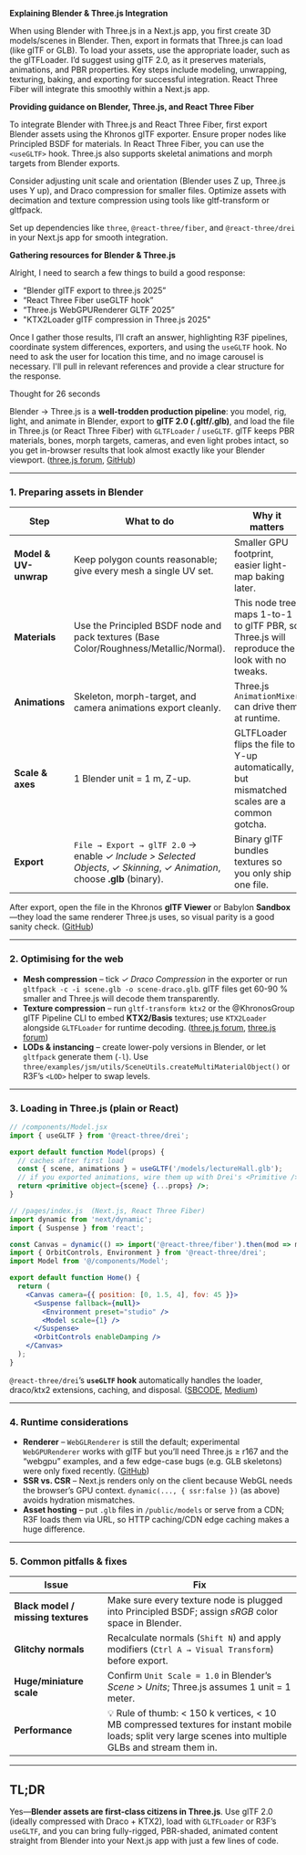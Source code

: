 **Explaining Blender & Three.js Integration**

When using Blender with Three.js in a Next.js app, you first create 3D models/scenes in Blender. Then, export in formats that Three.js can load (like glTF or GLB). To load your assets, use the appropriate loader, such as the glTFLoader. I’d suggest using glTF 2.0, as it preserves materials, animations, and PBR properties. Key steps include modeling, unwrapping, texturing, baking, and exporting for successful integration. React Three Fiber will integrate this smoothly within a Next.js app.

**Providing guidance on Blender, Three.js, and React Three Fiber**

To integrate Blender with Three.js and React Three Fiber, first export Blender assets using the Khronos glTF exporter. Ensure proper nodes like Principled BSDF for materials. In React Three Fiber, you can use the `<useGLTF>` hook. Three.js also supports skeletal animations and morph targets from Blender exports.

Consider adjusting unit scale and orientation (Blender uses Z up, Three.js uses Y up), and Draco compression for smaller files. Optimize assets with decimation and texture compression using tools like gltf-transform or gltfpack.

Set up dependencies like `three`, `@react-three/fiber`, and `@react-three/drei` in your Next.js app for smooth integration.


**Gathering resources for Blender & Three.js**

Alright, I need to search a few things to build a good response:

* “Blender glTF export to three.js 2025”
* “React Three Fiber useGLTF hook”
* “Three.js WebGPURenderer GLTF 2025”
* "KTX2Loader glTF compression in Three.js 2025"

Once I gather those results, I’ll craft an answer, highlighting R3F pipelines, coordinate system differences, exporters, and using the `useGLTF` hook. No need to ask the user for location this time, and no image carousel is necessary. I'll pull in relevant references and provide a clear structure for the response.


Thought for 26 seconds


Blender → Three.js is a **well-trodden production pipeline**: you model, rig, light, and animate in Blender, export to **glTF 2.0 (.gltf/.glb)**, and load the file in Three.js (or React Three Fiber) with `GLTFLoader` / `useGLTF`. glTF keeps PBR materials, bones, morph targets, cameras, and even light probes intact, so you get in-browser results that look almost exactly like your Blender viewport. ([three.js forum][1], [GitHub][2])

---

### 1. Preparing assets in Blender

| Step                  | What to do                                                                                                                 | Why it matters                                                                              |
| --------------------- | -------------------------------------------------------------------------------------------------------------------------- | ------------------------------------------------------------------------------------------- |
| **Model & UV-unwrap** | Keep polygon counts reasonable; give every mesh a single UV set.                                                           | Smaller GPU footprint, easier light-map baking later.                                       |
| **Materials**         | Use the Principled BSDF node and pack textures (Base Color/Roughness/Metallic/Normal).                                     | This node tree maps 1-to-1 to glTF PBR, so Three.js will reproduce the look with no tweaks. |
| **Animations**        | Skeleton, morph-target, and camera animations export cleanly.                                                              | Three.js `AnimationMixer` can drive them at runtime.                                        |
| **Scale & axes**      | 1 Blender unit = 1 m, Z-up.                                                                                                | GLTFLoader flips the file to Y-up automatically, but mismatched scales are a common gotcha. |
| **Export**            | `File → Export → glTF 2.0` → enable *✓ Include > Selected Objects*, *✓ Skinning*, *✓ Animation*, choose **.glb** (binary). | Binary glTF bundles textures so you only ship one file.                                     |

After export, open the file in the Khronos **glTF Viewer** or Babylon **Sandbox**—they load the same renderer Three.js uses, so visual parity is a good sanity check. ([GitHub][2])

---

### 2. Optimising for the web

* **Mesh compression** – tick *✓ Draco Compression* in the exporter or run `gltfpack -c -i scene.glb -o scene-draco.glb`. glTF files get 60-90 % smaller and Three.js will decode them transparently.
* **Texture compression** – run `gltf-transform ktx2` or the @KhronosGroup glTF Pipeline CLI to embed **KTX2/Basis** textures; use `KTX2Loader` alongside `GLTFLoader` for runtime decoding. ([three.js forum][3], [three.js forum][4])
* **LODs & instancing** – create lower-poly versions in Blender, or let `gltfpack` generate them (`-l`). Use `three/examples/jsm/utils/SceneUtils.createMultiMaterialObject()` or R3F’s `<LOD>` helper to swap levels.

---

### 3. Loading in Three.js (plain or React)

```jsx
// /components/Model.jsx
import { useGLTF } from '@react-three/drei';

export default function Model(props) {
  // caches after first load
  const { scene, animations } = useGLTF('/models/lectureHall.glb');
  // if you exported animations, wire them up with Drei's <Primitive /> or useFrame
  return <primitive object={scene} {...props} />;
}
```

```jsx
// /pages/index.js  (Next.js, React Three Fiber)
import dynamic from 'next/dynamic';
import { Suspense } from 'react';

const Canvas = dynamic(() => import('@react-three/fiber').then(mod => mod.Canvas), { ssr: false });
import { OrbitControls, Environment } from '@react-three/drei';
import Model from '@/components/Model';

export default function Home() {
  return (
    <Canvas camera={{ position: [0, 1.5, 4], fov: 45 }}>
      <Suspense fallback={null}>
        <Environment preset="studio" />
        <Model scale={1} />
      </Suspense>
      <OrbitControls enableDamping />
    </Canvas>
  );
}
```

`@react-three/drei`’s **`useGLTF` hook** automatically handles the loader, draco/ktx2 extensions, caching, and disposal. ([SBCODE][5], [Medium][6])

---

### 4. Runtime considerations

* **Renderer** – `WebGLRenderer` is still the default; experimental `WebGPURenderer` works with glTF but you’ll need Three.js ≥ r167 and the “webgpu” examples, and a few edge-case bugs (e.g. GLB skeletons) were only fixed recently. ([GitHub][7])
* **SSR vs. CSR** – Next.js renders only on the client because WebGL needs the browser’s GPU context. `dynamic(..., { ssr:false })` (as above) avoids hydration mismatches.
* **Asset hosting** – put `.glb` files in `/public/models` or serve from a CDN; R3F loads them via URL, so HTTP caching/CDN edge caching makes a huge difference.

---

### 5. Common pitfalls & fixes

| Issue                              | Fix                                                                                                                                                      |
| ---------------------------------- | -------------------------------------------------------------------------------------------------------------------------------------------------------- |
| **Black model / missing textures** | Make sure every texture node is plugged into Principled BSDF; assign *sRGB* color space in Blender.                                                      |
| **Glitchy normals**                | Recalculate normals (`Shift N`) and apply modifiers (`Ctrl A → Visual Transform`) before export.                                                         |
| **Huge/miniature scale**           | Confirm `Unit Scale = 1.0` in Blender’s *Scene > Units*; Three.js assumes 1 unit = 1 meter.                                                              |
| **Performance**                    | 💡 Rule of thumb: < 150 k vertices, < 10 MB compressed textures for instant mobile loads; split very large scenes into multiple GLBs and stream them in. |

---

## TL;DR

Yes—**Blender assets are first-class citizens in Three.js**. Use glTF 2.0 (ideally compressed with Draco + KTX2), load with `GLTFLoader` or R3F’s `useGLTF`, and you can bring fully-rigged, PBR-shaded, animated content straight from Blender into your Next.js app with just a few lines of code.

[1]: https://discourse.threejs.org/t/how-to-export-correctly-from-blender-to-three-js/67469?utm_source=chatgpt.com "How to export correctly from Blender to Three.js? - Questions"
[2]: https://github.com/funwithtriangles/blender-to-threejs-export-guide?utm_source=chatgpt.com "funwithtriangles/blender-to-threejs-export-guide - GitHub"
[3]: https://discourse.threejs.org/t/compressing-a-gltf-textures-with-ktx2/40638?utm_source=chatgpt.com "Compressing a GLTF textures with KTX2 - Questions - three.js forum"
[4]: https://discourse.threejs.org/t/decompress-compressedtexture/47520?utm_source=chatgpt.com "Decompress CompressedTexture - Questions - three.js forum"
[5]: https://sbcode.net/react-three-fiber/use-gltf/?utm_source=chatgpt.com "useGLTF - React Three Fiber Tutorials"
[6]: https://medium.com/%40fakgun/react-three-fiber-hooks-the-ultimate-guide-2e4667e12faa?utm_source=chatgpt.com "React Three Fiber Hooks | The Ultimate Guide - Medium"
[7]: https://github.com/mrdoob/three.js/issues/28898?utm_source=chatgpt.com "WebGPURenderer error loading GLTF · Issue #28898 - GitHub"
